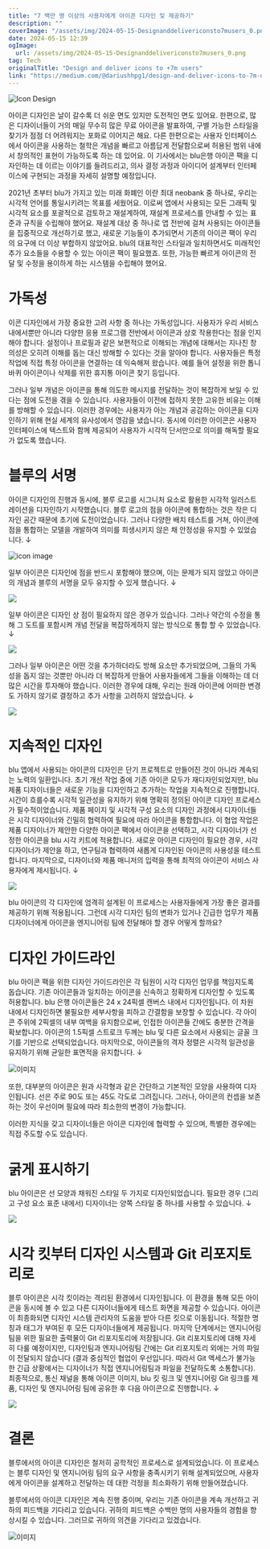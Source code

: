 ```yaml
---
title: "7 백만 명 이상의 사용자에게 아이콘 디자인 및 제공하기"
description: ""
coverImage: "/assets/img/2024-05-15-Designanddelivericonsto7musers_0.png"
date: 2024-05-15 12:39
ogImage:
  url: /assets/img/2024-05-15-Designanddelivericonsto7musers_0.png
tag: Tech
originalTitle: "Design and deliver icons to +7m users"
link: "https://medium.com/@dariushhpg1/design-and-deliver-icons-to-7m-users-d1a559b7d829"
---
```


![Icon Design](/assets/img/2024-05-15-Designanddelivericonsto7musers_0.png)

아이콘 디자인은 날이 갈수록 더 쉬운 면도 있지만 도전적인 면도 있어요. 한편으로, 많은 디자이너들이 거의 매일 무수히 많은 무료 아이콘을 발표하여, 구별 가능한 스타일을 찾기가 점점 더 어려워지는 포화로 이어지곤 해요. 다른 한편으로는 사용자 인터페이스에서 아이콘을 사용하는 철학은 개념을 빠르고 아름답게 전달함으로써 허용된 범위 내에서 창의적인 표현이 가능하도록 하는 데 있어요. 이 기사에서는 blu은행 아이콘 팩을 디자인하는 데 이르는 이야기를 들려드리고, 의사 결정 과정과 아이디어 설계부터 인터페이스에 구현되는 과정을 자세히 설명할 예정입니다.

2021년 초부터 blu가 가지고 있는 미래 화폐인 이란 최대 neobank 중 하나로, 우리는 시각적 언어를 통일시키려는 목표를 세웠어요. 이로써 앱에서 사용되는 모든 그래픽 및 시각적 요소를 포괄적으로 검토하고 재설계하여, 재설계 프로세스를 안내할 수 있는 표준과 규칙을 수립해야 했어요. 재설계 대상 중 하나로 앱 전반에 걸쳐 사용되는 아이콘들을 집중적으로 개선하기로 했고, 새로운 기능들이 추가되면서 기존의 아이콘 팩이 우리의 요구에 더 이상 부합하지 않았어요. blu의 대표적인 스타일과 일치하면서도 미래적인 추가 요소들을 수용할 수 있는 아이콘 팩이 필요했죠. 또한, 가능한 빠르게 아이콘의 전달 및 수정을 용이하게 하는 시스템을 수립해야 했어요.

# 가독성

이콘 디자인에서 가장 중요한 고려 사항 중 하나는 가독성입니다. 사용자가 우리 서비스 내에서뿐만 아니라 다양한 응용 프로그램 전반에서 아이콘과 상호 작용한다는 점을 인지해야 합니다. 설정이나 프로필과 같은 보편적으로 이해되는 개념에 대해서는 지나친 창의성은 오히려 이해를 돕는 대신 방해할 수 있다는 것을 알아야 합니다. 사용자들은 특정 작업에 직접 특정 아이콘을 연결하는 데 익숙해져 왔습니다. 예를 들어 설정을 위한 톱니바퀴 아이콘이나 삭제를 위한 휴지통 아이콘 찾기 등입니다.

그러나 일부 개념은 아이콘을 통해 의도한 메시지를 전달하는 것이 복잡하게 보일 수 있다는 점에 도전을 겪을 수 있습니다. 사용자들이 이전에 접하지 못한 고유한 비유는 이해를 방해할 수 있습니다. 이러한 경우에는 사용자가 아는 개념과 공감하는 아이콘을 디자인하기 위해 현실 세계의 유사성에서 영감을 냈습니다. 동시에 이러한 아이콘은 사용자 인터페이스에 텍스트와 함께 제공되어 사용자가 시각적 단서만으로 의미를 해독할 필요가 없도록 했습니다.

# 블루의 서명

아이콘 디자인의 진행과 동시에, 블루 로고를 시그니처 요소로 활용한 시각적 일러스트레이션을 디자인하기 시작했습니다. 블루 로고의 점을 아이콘에 통합하는 것은 작은 디자인 공간 때문에 초기에 도전이었습니다. 그러나 다양한 배치 테스트를 거쳐, 아이콘에 점을 통합하는 모델을 개발하여 의미를 희생시키지 않은 채 안정성을 유지할 수 있었습니다. ↓

![icon image](/assets/img/2024-05-15-Designanddelivericonsto7musers_3.png)

일부 아이콘은 디자인에 점을 반드시 포함해야 했으며, 이는 문제가 되지 않았고 아이콘의 개념과 블루의 서명을 모두 유지할 수 있게 했습니다. ↓

<img src="/assets/img/2024-05-15-Designanddelivericonsto7musers_4.png" />

일부 아이콘은 디자인 상 점이 필요하지 않은 경우가 있습니다. 그러나 약간의 수정을 통해 그 도트를 포함시켜 개념 전달을 복잡하게하지 않는 방식으로 통합 할 수 있었습니다. ↓

<img src="/assets/img/2024-05-15-Designanddelivericonsto7musers_5.png" />

그러나 일부 아이콘은 어떤 것을 추가하더라도 방해 요소만 추가되었으며, 그들의 가독성을 돕지 않는 것뿐만 아니라 더 복잡하게 만들어 사용자들에게 그들을 이해하는 데 더 많은 시간을 투자해야 했습니다. 이러한 경우에 대해, 우리는 원래 아이콘에 어떠한 변경도 가하지 않기로 결정하고 추가 사항을 고려하지 않았습니다. ↓

<img src="/assets/img/2024-05-15-Designanddelivericonsto7musrs_6.png" />

# 지속적인 디자인

blu 앱에서 사용되는 아이콘의 디자인은 단기 프로젝트로 만들어진 것이 아니라 계속되는 노력의 일환입니다. 초기 개선 작업 중에 기존 아이콘 모두가 재디자인되었지만, blu 제품 디자이너들은 새로운 기능을 디자인하고 추가하는 작업을 지속적으로 진행합니다. 시간이 흐를수록 시각적 일관성을 유지하기 위해 명확히 정의된 아이콘 디자인 프로세스가 필수적이었습니다. 제품 페이지 및 시각적 구성 요소의 디자인 과정에서 디자이너들은 시각 디자이너와 긴밀히 협력하여 필요에 따라 아이콘을 통합합니다. 이 협업 작업은 제품 디자이너가 제안한 다양한 아이콘 팩에서 아이콘을 선택하고, 시각 디자이너가 선정한 아이콘을 blu 시각 키트에 적용합니다. 새로운 아이콘 디자인이 필요한 경우, 시각 디자이너가 제안을 하고, 연구팀과 협력하여 새롭게 디자인된 아이콘의 사용성을 테스트합니다. 마지막으로, 디자이너와 제품 매니저의 입력을 통해 최적의 아이콘이 서비스 사용자에게 제시됩니다. ↓

<img src="/assets/img/2024-05-15-Designanddelivericonsto7musrs_7.png" />

blu 아이콘의 각 디자인에 엄격히 설계된 이 프로세스는 사용자들에게 가장 좋은 결과를 제공하기 위해 적용됩니다. 그런데 시각 디자인 팀의 변화가 있거나 긴급한 업무가 제품 디자이너에게 아이콘을 엔지니어링 팀에 전달해야 할 경우 어떻게 할까요?

# 디자인 가이드라인

blu 아이콘 팩을 위한 디자인 가이드라인은 각 팀원이 시각 디자인 업무를 책임지도록 돕습니다. 기존 아이콘들과 일치하는 아이콘을 신속하고 정확하게 디자인할 수 있도록 허용합니다. blu 은행 아이콘들은 24 x 24픽셀 캔버스 내에서 디자인됩니다. 이 차원 내에서 디자인하면 불필요한 세부사항을 피하고 간결함을 보장할 수 있습니다. 각 아이콘 주위에 2픽셀의 내부 여백을 유지함으로써, 인접한 아이콘들 간에도 충분한 간격을 확보합니다. 아이콘의 1.5픽셀 스트로크 두께는 blu 및 다른 요소에서 사용되는 글꼴 크기를 기반으로 선택되었습니다. 마지막으로, 아이콘들의 격자 정렬은 시각적 일관성을 유지하기 위해 균일한 표면적을 유지합니다. ↓

![이미지](/assets/img/2024-05-15-Designanddelivericonsto7musers_8.png)

또한, 대부분의 아이콘은 원과 사각형과 같은 간단하고 기본적인 모양을 사용하여 디자인됩니다. 선은 주로 90도 또는 45도 각도로 그려집니다. 그러나, 아이콘의 컨셉을 보존하는 것이 우선이며 필요에 따라 최소한의 변경이 가능합니다.

이러한 지식을 갖고 디자이너들은 아이콘 디자인에 협력할 수 있으며, 특별한 경우에는 직접 주도할 수도 있습니다.

# 굵게 표시하기

blu 아이콘은 선 모양과 채워진 스타일 두 가지로 디자인되었습니다. 필요한 경우 (그리고 구성 요소 표준 내에서) 디자이너는 양쪽 스타일 중 하나를 사용할 수 있습니다. ↓

<img src="/assets/img/2024-05-15-Designanddelivericonsto7musers_9.png" />

# 시각 킷부터 디자인 시스템과 Git 리포지토리로

블루 아이콘은 시각 킷이라는 격리된 환경에서 디자인됩니다. 이 환경을 통해 모든 아이콘을 동시에 볼 수 있고 다른 디자이너들에게 테스트 화면을 제공할 수 있습니다. 아이콘이 최종화되면 디자인 시스템 관리자의 도움을 받아 다른 킷으로 이동됩니다. 적절한 명칭과 태그가 부여된 후 모든 디자이너들에게 제공됩니다. 마지막 단계에서는 엔지니어링 팀을 위한 필요한 출력물이 Git 리포지토리에 저장됩니다. Git 리포지토리에 대해 자세히 다룰 예정이지만, 디자인팀과 엔지니어링팀 간에는 Git 리포지토리 외에는 거의 파일이 전달되지 않습니다 (결과 중심적인 협업이 우선입니다. 따라서 Git 액세스가 불가능한 긴급 상황에서는 디자이너가 직접 엔지니어링팀과 파일을 전달하도록 소통합니다). 최종적으로, 통신 채널을 통해 아이콘 이미지, blu 킷 링크 및 엔지니어링 Git 링크를 제품, 디자인 및 엔지니어링 팀에 공유한 후 다음 아이콘으로 진행합니다. ↓

<img src="/assets/img/2024-05-15-Designanddelivericonsto7musers_10.png" />

# 결론

블루에서의 아이콘 디자인은 철저히 공학적인 프로세스로 설계되었습니다. 이 프로세스는 블루 디자인 및 엔지니어링 팀의 요구 사항을 충족시키기 위해 설계되었으며, 사용자에게 아이콘을 설계하고 전달하는 데 대한 걱정을 최소화하기 위해 만들어졌습니다.

블루에서의 아이콘 디자인은 계속 진행 중이며, 우리는 기존 아이콘을 계속 개선하고 귀하의 피드백을 기다리고 있습니다. 귀하의 피드백은 수백만 명의 사용자들의 경험을 향상시킬 수 있습니다. 그러므로 귀하의 의견을 기다리고 있겠습니다.

![이미지](/assets/img/2024-05-15-Designanddelivericonsto7musers_11.png)
